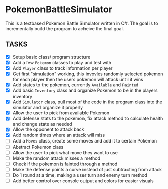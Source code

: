 # PokemonBattleSimulator

This is a textbased Pokemon Battle Simulator written in C#. The goal is to incrementally build the program to acheive the final goal.

## TASKS
- [x] Setup basic class/ program structure
- [x] Add a few `Pokemon` classes to play and test with
- [x] Add `Player` class to track information per player
- [x] Get first "simulation" working, this invovles randomly selected pokemon for each player then the users pokemon will attack until it wins
- [x] Add states to the pokemon, currently `Available` and `Fainted`
- [x] Add basic `Inventory` class and organize Pokemon to be in the players inventory
- [x] Add `Simulator` class, pull most of the code in the program class into the simulator and organize it properly
- [x] Allow the user to pick from available Pokemon
- [x] Add defense stats to the pokemon, fix attack method to calculate health and change state as needed
- [x] Allow the opponent to attack back
- [x] Add random times where an attack will miss
- [ ] Add a `Moves` class, create some moves and add it to certain Pokemon
- [ ] Abstract Pokemon class
- [ ] Allow the user to pick what move they want to use
- [ ] Make the random attack misses a method
- [ ] Check if the pokemon is fainted through a method
- [ ] Make the defense points a curve instead of just subtracting from attack
- [ ] Do 1 round at a time, making a user turn and enemy turn method
- [ ] Add better control over console output and colors for easier visuals